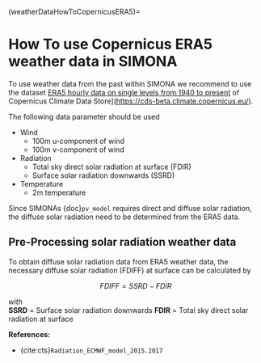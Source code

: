 (weatherDataHowToCopernicusERA5)=

# How To use Copernicus ERA5 weather data in SIMONA

To use weather data from the past within SIMONA we recommend to use the dataset [ERA5 hourly data on single levels from 1940 to present](https://cds-beta.climate.copernicus.eu/datasets/reanalysis-era5-single-levels?tab=download) of Copernicus Climate Data Store](https://cds-beta.climate.copernicus.eu/).

The following data parameter should be used

- Wind
    - 100m u-component of wind
    - 100m v-component of wind
- Radiation
  - Total sky direct solar radiation at surface (FDIR)
  - Surface solar radiation downwards (SSRD)
- Temperature
  - 2m temperature

Since SIMONAs {doc}`pv_model` requires direct and diffuse solar radiation, the diffuse solar radiation need to be determined from the ERA5 data.

## Pre-Processing solar radiation weather data

To obtain diffuse solar radiation data from ERA5 weather data, the necessary diffuse solar radiation (FDIFF) at surface can be calculated by

$$
 FDIFF = SSRD - FDIR
$$

*with*\
**SSRD** = Surface solar radiation downwards
**FDIR** = Total sky direct solar radiation at surface


**References:**
* {cite:cts}`Radiation_ECMWF_model_2015.2017`
